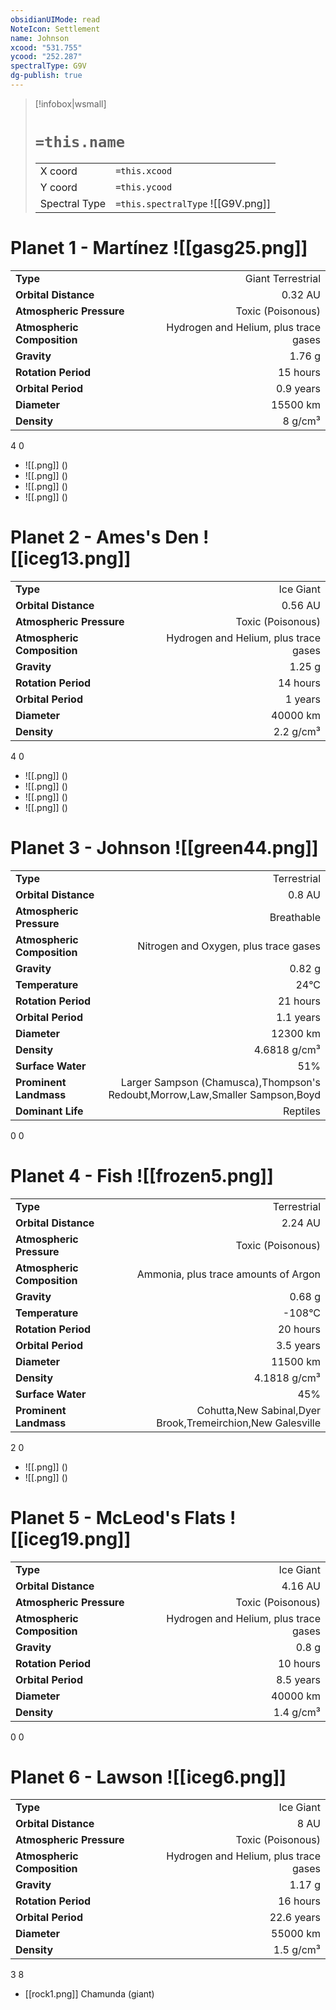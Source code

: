 ```yaml
---
obsidianUIMode: read
NoteIcon: Settlement
name: Johnson
xcood: "531.755"
ycood: "252.287"
spectralType: G9V
dg-publish: true
---
```

> [!infobox|wsmall]
> # `=this.name`
> | | |
> | - | - |
> | X coord | `=this.xcood` |
> | Y coord| `=this.ycood` |
> | Spectral Type | `=this.spectralType` ![[G9V.png]] |

# Planet 1 - Martínez ![[gasg25.png]]
|                             |                           |
| --------------------------- | -------------------------:|
| **Type**                    |             Giant Terrestrial |
| **Orbital Distance**        |   0.32 AU |
| **Atmospheric Pressure**    |       Toxic (Poisonous) |
| **Atmospheric Composition** |      Hydrogen and Helium, plus trace gases |
| **Gravity**                 |        1.76 g |
| **Rotation Period**         |  15 hours |
| **Orbital Period** | 0.9 years |
| **Diameter**                |      15500 km | 
| **Density**                 |    8 g/cm³ |



4
0

- ![[.png]]  ()
- ![[.png]]  ()
- ![[.png]]  ()
- ![[.png]]  ()


# Planet 2 - Ames's Den ![[iceg13.png]]
|                             |                           |
| --------------------------- | -------------------------:|
| **Type**                    |             Ice Giant |
| **Orbital Distance**        |   0.56 AU |
| **Atmospheric Pressure**    |       Toxic (Poisonous) |
| **Atmospheric Composition** |      Hydrogen and Helium, plus trace gases |
| **Gravity**                 |        1.25 g |
| **Rotation Period**         |  14 hours |
| **Orbital Period** | 1 years |
| **Diameter**                |      40000 km | 
| **Density**                 |    2.2 g/cm³ |



4
0

- ![[.png]]  ()
- ![[.png]]  ()
- ![[.png]]  ()
- ![[.png]]  ()


# Planet 3 - Johnson ![[green44.png]]
|                             |                           |
| --------------------------- | -------------------------:|
| **Type**                    |             Terrestrial |
| **Orbital Distance**        |   0.8 AU |
| **Atmospheric Pressure**    |       Breathable |
| **Atmospheric Composition** |      Nitrogen and Oxygen, plus trace gases |
| **Gravity**                 |        0.82 g |
| **Temperature**             |    24°C |
| **Rotation Period**         |  21 hours |
| **Orbital Period** | 1.1 years |
| **Diameter**                |      12300 km | 
| **Density**                 |    4.6818 g/cm³ |
| **Surface Water**           |           51% | 
| **Prominent Landmass**      |         Larger Sampson (Chamusca),Thompson's Redoubt,Morrow,Law,Smaller Sampson,Boyd | 
| **Dominant Life**           |         Reptiles |



0
0



# Planet 4 - Fish ![[frozen5.png]]
|                             |                           |
| --------------------------- | -------------------------:|
| **Type**                    |             Terrestrial |
| **Orbital Distance**        |   2.24 AU |
| **Atmospheric Pressure**    |       Toxic (Poisonous) |
| **Atmospheric Composition** |      Ammonia, plus trace amounts of Argon |
| **Gravity**                 |        0.68 g |
| **Temperature**             |    -108°C |
| **Rotation Period**         |  20 hours |
| **Orbital Period** | 3.5 years |
| **Diameter**                |      11500 km | 
| **Density**                 |    4.1818 g/cm³ |
| **Surface Water**           |           45% | 
| **Prominent Landmass**      |         Cohutta,New Sabinal,Dyer Brook,Tremeirchion,New Galesville | 



2
0

- ![[.png]]  ()
- ![[.png]]  ()


# Planet 5 - McLeod's Flats ![[iceg19.png]]
|                             |                           |
| --------------------------- | -------------------------:|
| **Type**                    |             Ice Giant |
| **Orbital Distance**        |   4.16 AU |
| **Atmospheric Pressure**    |       Toxic (Poisonous) |
| **Atmospheric Composition** |      Hydrogen and Helium, plus trace gases |
| **Gravity**                 |        0.8 g |
| **Rotation Period**         |  10 hours |
| **Orbital Period** | 8.5 years |
| **Diameter**                |      40000 km | 
| **Density**                 |    1.4 g/cm³ |



0
0



# Planet 6 - Lawson ![[iceg6.png]]
|                             |                           |
| --------------------------- | -------------------------:|
| **Type**                    |             Ice Giant |
| **Orbital Distance**        |   8 AU |
| **Atmospheric Pressure**    |       Toxic (Poisonous) |
| **Atmospheric Composition** |      Hydrogen and Helium, plus trace gases |
| **Gravity**                 |        1.17 g |
| **Rotation Period**         |  16 hours |
| **Orbital Period** | 22.6 years |
| **Diameter**                |      55000 km | 
| **Density**                 |    1.5 g/cm³ |



3
8

- [[rock1.png]] Chamunda (giant)

